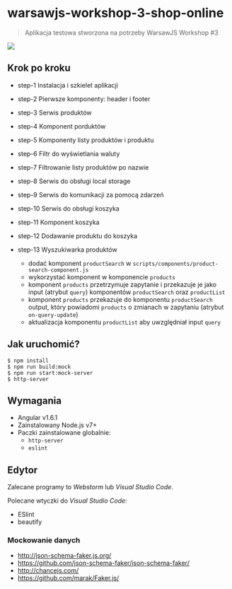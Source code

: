 # warsawjs-workshop-3-shop-online

> Aplikacja testowa stworzona na potrzeby WarsawJS Workshop #3

![](http://warsawjs.com/assets/images/logo/logo-transparent-240x240.png)

## Krok po kroku

* step-1 Instalacja i szkielet aplikacji
* step-2 Pierwsze komponenty: header i footer
* step-3 Serwis produktów
* step-4 Komponent porduktów
* step-5 Komponenty listy produktów i produktu
* step-6 Filtr do wyświetlania waluty
* step-7 Filtrowanie listy produktów po nazwie
* step-8 Serwis do obsługi local storage
* step-9 Serwis do komunikacji za pomocą zdarzeń
* step-10 Serwis do obsługi koszyka
* step-11 Komponent koszyka
* step-12 Dodawanie produktu do koszyka
* step-13 Wyszukiwarka produktów

    - dodać komponent `productSearch` w `scripts/components/product-search-component.js`
    - wykorzystać komponent w komponencie `products`
    - komponent `products` przetrzymuje zapytanie i przekazuje je jako input (atrybut `query`) komponentów `productSearch` oraz `productList`
    - komponent `products` przekazuje do komponentu `productSearch` output, który powiadomi `products` o zmianach w zapytaniu (atrybut `on-query-update`)
    - aktualizacja komponentu `productList` aby uwzględniał input `query`


## Jak uruchomić?

```
$ npm install
$ npm run build:mock
$ npm run start:mock-server
$ http-server
```

## Wymagania

* Angular v1.6.1
* Zainstalowany Node.js v7+
* Paczki zainstalowane globalnie:
    - `http-server`
    - `eslint`

## Edytor

Zalecane programy to *Webstorm* lub *Visual Studio Code*.

Polecane wtyczki do *Visual Studio Code*:

* ESlint
* beautify

### Mockowanie danych

* http://json-schema-faker.js.org/
* https://github.com/json-schema-faker/json-schema-faker/
* http://chancejs.com/
* https://github.com/marak/Faker.js/

